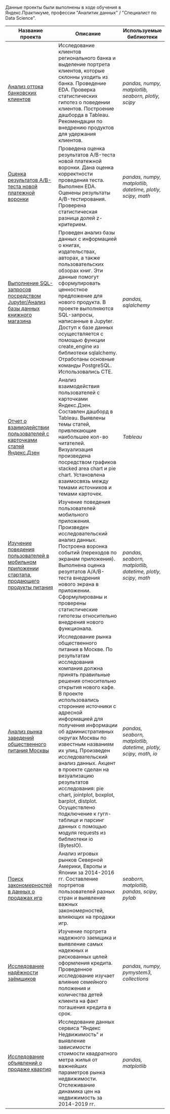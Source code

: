 Данные проекты были выполнены в ходе обучения в Яндекс.Практикуме, профессии "Аналитик данных" / "Специалист по Data Science".

Название проекта  | Описание  |  Используемые библиотеки
--|---|--
[Анализ оттока банковских клиентов](https://github.com/oleg-dmitriev-123/Portfolio-Data_Analysis/tree/9e43b0dc26e47a774e792c7f6de477dcc51a26af/bank_clients_churn_analysis)| Исследование клиентов регионального банка и выделение портрета клиентов, которые склонны уходить из банка. Проведение EDA. Проверка статистических гипотез о поведении клиентов. Построение дашборда в Tableau. Рекомендации по внедрению продуктов для удержания клиентов.| *pandas, numpy, matplotlib, seaborn, plotly, scipy*
[Оценка результатов A/B-теста новой платежной воронки](https://github.com/oleg-dmitriev-123/Portfolio-Data_Analysis/tree/main/a_b_test_new_payment_funnel)|Проведена оценка результатов A/B-теста новой платежной воронки. Дана оценка корректности проведения теста. Выполнен EDA. Оценены результаты A/B-тестирования. Проверена статистическая разница долей z-критерием.| *pandas, numpy, matplotlib, datetime, plotly, scipy, math*
[Выполнение SQL-запросов посредством Jupyter/Анализ базы данных книжного магазина](https://github.com/oleg-dmitriev-123/Portfolio-Data_Analysis/tree/main/sql_queries_in_jupyter)|Проведен анализ базы данных с информацией о книгах, издательствах, авторах, а также пользовательских обзорах книг. Эти данные помогут сформулировать ценностное предложение для нового продукта. В проекте выполняются SQL-запросы, написанные в Jupyter. Доступ к базе данных осуществляется с помощью функции create_engine из библиотеки sqlalchemy. Отработаны основные команды PostgreSQL. Использовались CTE. | *pandas, sqlalchemy*
[Отчет о взаимодействии пользователей с карточками статей Яндекс.Дзен](https://github.com/oleg-dmitriev-123/Portfolio-Data_Analysis/tree/main/yandex_zen_topics_research_dashboard)|Анализ взаимодействия пользователей с карточками Яндекс.Дзен. Составлен дашборд в Tableau. Выявлены темы статей, привлекающие наибольшее кол-во читателей. Визуализация произведена посредством графиков stacked area chart и pie chart. Установлена взаимосвязь между темами источников и темами карточек. |  *Tableau* 
[Изучение поведения пользователей в мобильном приложении стартапа, продающего продукты питания](https://github.com/oleg-dmitriev-123/Portfolio-Data_Analysis/tree/main/meal_startup_mobile_clients_research)|Изучение поведения пользователей мобильного приложения. Произведен исследовательский анализ данных. Построена воронка событий (переходов по экранам приложения). Выполнена оценка резултатов A/A/B-теста внедрения нового экрана в приложении. Сформулированы и проверены статистические гипотезы относительно внедрения нового функционала. |  *pandas, seaborn, matplotlib, datetime, plotly, scipy, math* 
[Анализ рынка заведений общественного питания Москвы](https://github.com/oleg-dmitriev-123/Portfolio-Data_Analysis/tree/main/fast_food_moscow_research)|Исследование рынка общественного питания в Москве. По результатам исследования компания должна принять правильные решения относительно открытия нового кафе. В проекте использовались сторонние источники с адресной информацией для получения информации об административных округах Москвы по известным названиям их улиц. Произведен исследовательский анализ данных. Акцент в проекте сделан на визуализацию результатов исследования: pie chart, jointplot, boxplot, barplot, distplot. Осуществлено подключение к гугл-таблице и парсинг данных с помощью модуля requests из библиотеки io (BytesIO). |  *pandas, seaborn, matplotlib, datetime, plotly, scipy, math, io*
[Поиск закономерностей в данных о продажах игр](https://github.com/oleg-dmitriev-123/Portfolio-Data_Analysis/tree/main/games_research)  | Анализ игровых рынков Северной Америки, Европы и Японии за 2014-2016 гг. Составление портретов пользователей разных стран и выявление важных закономерностей, влияющих на продажи игр.  |   *seaborn, matplotlib, pandas, scipy, pylab*
[Исследование надёжности заёмщиков](https://github.com/oleg-dmitriev-123/Portfolio-Data_Analysis/tree/main/borrowers_analysis)  |Изучение портрета надежного заемщика и выявление самых надежных и рискованных целей оформления кредита. Проведенное исследование изучает влияние семейного положения и количества детей клиента на факт погашения кредита в срок.    | *pandas, numpy, pymystem3, collections*
[Исследование объявлений о продаже квартир](https://github.com/oleg-dmitriev-123/Portfolio-Data_Analysis/tree/main/prorerty_research)|Исследование данных сервиса "Яндекс Недвижимость" и выявление зависимости стоимости квадратного метра жилья от важнейших параметров рынка недвижимости. Отслеживание динамика цен на недвижимость за 2014-2019 гг.   |  *pandas, matplotlib*
